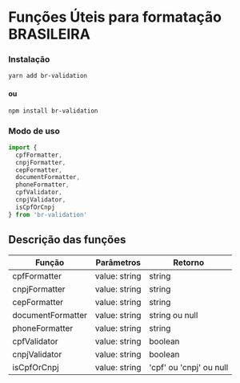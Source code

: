 # Funções Úteis para formatação BRASILEIRA

### Instalação

`yarn add br-validation`

#### ou

`npm install br-validation`

### Modo de uso

```ts
import {
  cpfFormatter,
  cnpjFormatter,
  cepFormatter,
  documentFormatter,
  phoneFormatter,
  cpfValidator,
  cnpjValidator,
  isCpfOrCnpj
} from 'br-validation'
```

## Descrição das funções

| Função            | Parâmetros    | Retorno                 |
| ----------------- | ------------- | ----------------------- |
| cpfFormatter      | value: string | string                  |
| cnpjFormatter     | value: string | string                  |
| cepFormatter      | value: string | string                  |
| documentFormatter | value: string | string ou null          |
| phoneFormatter    | value: string | string                  |
| cpfValidator      | value: string | boolean                 |
| cnpjValidator     | value: string | boolean                 |
| isCpfOrCnpj       | value: string | 'cpf' ou 'cnpj' ou null |
